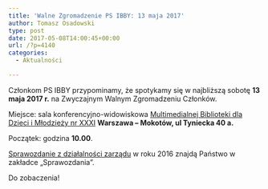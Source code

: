 ```yaml
---
title: 'Walne Zgromadzenie PS IBBY: 13 maja 2017'
author: Tomasz Osadowski
type: post
date: 2017-05-08T14:00:45+00:00
url: /?p=4140
categories:
  - Aktualności

---
```

<div>
  Członkom PS IBBY przypominamy, że spotykamy się w najbliższą sobotę <strong>13 maja 2017 r.</strong> na Zwyczajnym Walnym Zgromadzeniu Członków.
</div>

<div>
</div>

<div>
  <p>
    Miejsce: sala konferencyjno-widowiskowa <a href="http://www.mbddim.pl/">Multimedialnej Biblioteki dla Dzieci i Młodzieży nr XXXI</a> <strong>Warszawa – Mokotów, ul Tyniecka 40 a.</strong>
  </p>
  
  <p>
    Początek: godzina <strong>10.00</strong>.
  </p>
  
  <p>
    <a href="http://www.ibby.pl/wp-content/uploads/2013/02/SPRAWOZDANIE_z_dzialalno%C5%9Bci_zarza%CC%A8du_PS-IBBY_2016.pdf" target="_blank" rel="noopener noreferrer">Sprawozdanie z działalności zarządu</a> w roku 2016 znajdą Państwo w zakładce &#8222;Sprawozdania&#8221;.
  </p>
  
  <p>
    Do zobaczenia!
  </p>
</div>